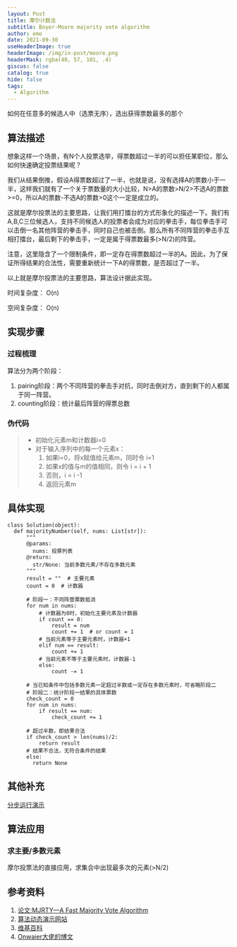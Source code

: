```yaml
---
layout: Post
title: 摩尔计数法
subtitle: Boyer-Moore majority vote algorithm
author: emo
date: 2021-09-30
useHeaderImage: true
headerImage: /img/in-post/moore.png
headerMask: rgba(40, 57, 101, .4)
giscus: false
catalog: true
hide: false
tags:
  - Algorithm
---
```


如何在任意多的候选人中（选票无序），选出获得票数最多的那个

<!-- more -->

## 算法描述


想象这样一个场景，有N个人投票选举，得票数超过一半的可以担任某职位，那么如何快速确定投票结果呢？

我们从结果倒推，假设A得票数超过了一半，也就是说，没有选择A的票数小于一半，这样我们就有了一个关于票数量的大小比较，N>A的票数>N/2>不选A的票数>=0，所以A的票数-不选A的票数>0这个一定是成立的。

这就是摩尔投票法的主要思路，让我们用打擂台的方式形象化的描述一下。我们有A,B,C三位候选人，支持不同候选人的投票者会成为对应的拳击手，每位拳击手可以击倒一名其他阵营的拳击手，同时自己也被击倒。那么所有不同阵营的拳击手互相打擂台，最后剩下的拳击手，一定是属于得票数最多(>N/2)的阵营。

注意，这里隐含了一个限制条件，即一定存在得票数超过一半的A。因此，为了保证所得结果的合法性，需要重新统计一下A的得票数，是否超过了一半。

以上就是摩尔投票法的主要思路，算法设计据此实现。

时间复杂度： O(n)

空间复杂度： O(n)


## 实现步骤

### 过程梳理

算法分为两个阶段：
1. pairing阶段：两个不同阵营的拳击手对抗，同时击倒对方，直到剩下的人都属于同一阵营。
2. counting阶段：统计最后阵营的得票总数

### 伪代码

> * 初始化元素m和计数器i=0
> * 对于输入序列中的每一个元素x：
>     1. 如果i=0，将x赋值给元素m，同时令 i=1
>     2. 如果x的值与m的值相同，则令 i = i + 1
>     3. 否则，i = i -1
>     4. 返回元素m 

## 具体实现

```python{}
class Solution(object):
  def majorityNumber(self, nums: List[str]):
      """
      @params:
        nums: 投票列表
      @return:
        str/None: 当前多数元素/不存在多数元素
      """
      result = ""  # 主要元素
      count = 0  # 计数器

      # 阶段一：不同阵营票数抵消
      for num in nums:
          # 计数器为0时，初始化主要元素及计数器
          if count == 0:
              result = num
              count += 1  # or count = 1
          # 当前元素等于主要元素时，计数器+1
          elif num == result:
              count += 1
          # 当前元素不等于主要元素时，计数器-1
          else:
              count -= 1

      # 当已知条件中包括多数元素一定超过半数或一定存在多数元素时，可省略阶段二
      # 阶段二：统计阶段一结果的具体票数
      check_count = 0
      for num in nums:
          if result == num:
              check_count += 1

      # 超过半数，即结果合法
      if check_count > len(nums)/2:
          return result
      # 结果不合法，无符合条件的结果
      else:
        return None
```

## 其他补充
[分步运行演示](https://www.cs.utexas.edu/~moore/best-ideas/mjrty/index.html)

## 算法应用

### 求主要/多数元素
摩尔投票法的直接应用，求集合中出现最多次的元素(>N/2)

## 参考资料

1. [论文:MJRTY—A Fast Majority Vote Algorithm](https://www.cs.ou.edu/~rlpage/dmtools/mjrty.pdf)
2. [算法动态演示网站](https://www.cs.utexas.edu/~moore/best-ideas/mjrty/index.html)
3. [维基百科](https://en.wikipedia.org/wiki/Boyer%E2%80%93Moore_majority_vote_algorithm)
4. [Onwaier大佬的博文](https://blog.csdn.net/happyeveryday62/article/details/104136295)
